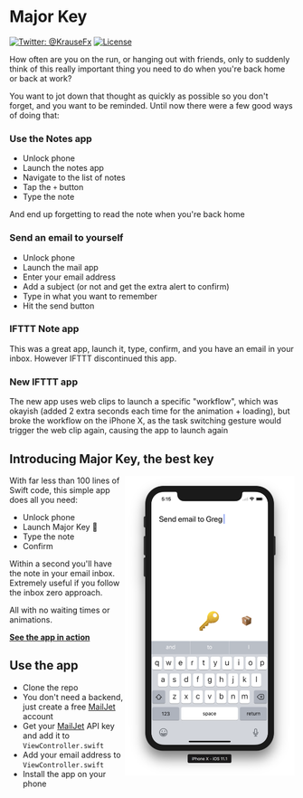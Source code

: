# Major Key

[![Twitter: @KrauseFx](https://img.shields.io/badge/contact-@KrauseFx-blue.svg?style=flat)](https://twitter.com/KrauseFx)
[![License](https://img.shields.io/badge/license-MIT-green.svg?style=flat)](https://github.com/KrauseFx/watch.user/blob/master/LICENSE)

How often are you on the run, or hanging out with friends, only to suddenly think of this really important thing you need to do when you're back home or back at work? 

You want to jot down that thought as quickly as possible so you don't forget, and you want to be reminded. Until now there were a few good ways of doing that:

### Use the Notes app

- Unlock phone
- Launch the notes app
- Navigate to the list of notes
- Tap the `+` button
- Type the note

And end up forgetting to read the note when you're back home

### Send an email to yourself

- Unlock phone
- Launch the mail app
- Enter your email address
- Add a subject (or not and get the extra alert to confirm)
- Type in what you want to remember
- Hit the send button

### IFTTT Note app

This was a great app, launch it, type, confirm, and you have an email in your inbox. However IFTTT discontinued this app.

### New IFTTT app

The new app uses web clips to launch a specific "workflow", which was okayish (added 2 extra seconds each time for the animation + loading), but broke the workflow on the iPhone X, as the task switching gesture would trigger the web clip again, causing the app to launch again

## Introducing Major Key, the best key

<img src="screenshot.png" width="300" align="right">

With far less than 100 lines of Swift code, this simple app does all you need:

- Unlock phone
- Launch Major Key 🔑
- Type the note
- Confirm

Within a second you'll have the note in your email inbox. Extremely useful if you follow the inbox zero approach.

All with no waiting times or animations.

[**See the app in action**](https://www.youtube.com/watch?v=dOm5H5a8fbY)

## Use the app

- Clone the repo
- You don't need a backend, just create a free [MailJet](https://mailjet.com) account
- Get your [MailJet](https://mailjet.com) API key and add it to `ViewController.swift`
- Add your email address to `ViewController.swift`
- Install the app on your phone
